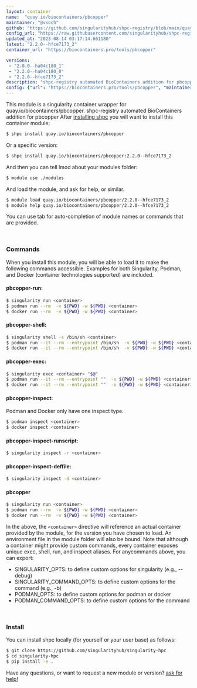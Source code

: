 ```yaml
---
layout: container
name:  "quay.io/biocontainers/pbcopper"
maintainer: "@vsoch"
github: "https://github.com/singularityhub/shpc-registry/blob/main/quay.io/biocontainers/pbcopper/container.yaml"
config_url: "https://raw.githubusercontent.com/singularityhub/shpc-registry/main/quay.io/biocontainers/pbcopper/container.yaml"
updated_at: "2023-08-14 03:17:14.661180"
latest: "2.2.0--hfce7173_2"
container_url: "https://biocontainers.pro/tools/pbcopper"

versions:
 - "2.0.0--ha04c180_1"
 - "2.2.0--ha04c180_0"
 - "2.2.0--hfce7173_2"
description: "shpc-registry automated BioContainers addition for pbcopper"
config: {"url": "https://biocontainers.pro/tools/pbcopper", "maintainer": "@vsoch", "description": "shpc-registry automated BioContainers addition for pbcopper", "latest": {"2.2.0--hfce7173_2": "sha256:4a14941e4123cd8ac1272f9a373ed5c6515e25c514e180b2448f8a22bb262494"}, "tags": {"2.0.0--ha04c180_1": "sha256:36a7dc44485e8c5103ca3528112c58d43e60c246d44e65ea270ffbfa144bee5f", "2.2.0--ha04c180_0": "sha256:f95994cca53ac39252bcd1af34d5382064eb644eb7087207bf53331a49f2962d", "2.2.0--hfce7173_2": "sha256:4a14941e4123cd8ac1272f9a373ed5c6515e25c514e180b2448f8a22bb262494"}, "docker": "quay.io/biocontainers/pbcopper"}
---
```


This module is a singularity container wrapper for quay.io/biocontainers/pbcopper.
shpc-registry automated BioContainers addition for pbcopper
After [installing shpc](#install) you will want to install this container module:


```bash
$ shpc install quay.io/biocontainers/pbcopper
```

Or a specific version:

```bash
$ shpc install quay.io/biocontainers/pbcopper:2.2.0--hfce7173_2
```

And then you can tell lmod about your modules folder:

```bash
$ module use ./modules
```

And load the module, and ask for help, or similar.

```bash
$ module load quay.io/biocontainers/pbcopper/2.2.0--hfce7173_2
$ module help quay.io/biocontainers/pbcopper/2.2.0--hfce7173_2
```

You can use tab for auto-completion of module names or commands that are provided.

<br>

### Commands

When you install this module, you will be able to load it to make the following commands accessible.
Examples for both Singularity, Podman, and Docker (container technologies supported) are included.

#### pbcopper-run:

```bash
$ singularity run <container>
$ podman run --rm  -v ${PWD} -w ${PWD} <container>
$ docker run --rm  -v ${PWD} -w ${PWD} <container>
```

#### pbcopper-shell:

```bash
$ singularity shell -s /bin/sh <container>
$ podman run --it --rm --entrypoint /bin/sh  -v ${PWD} -w ${PWD} <container>
$ docker run --it --rm --entrypoint /bin/sh  -v ${PWD} -w ${PWD} <container>
```

#### pbcopper-exec:

```bash
$ singularity exec <container> "$@"
$ podman run --it --rm --entrypoint ""  -v ${PWD} -w ${PWD} <container> "$@"
$ docker run --it --rm --entrypoint ""  -v ${PWD} -w ${PWD} <container> "$@"
```

#### pbcopper-inspect:

Podman and Docker only have one inspect type.

```bash
$ podman inspect <container>
$ docker inspect <container>
```

#### pbcopper-inspect-runscript:

```bash
$ singularity inspect -r <container>
```

#### pbcopper-inspect-deffile:

```bash
$ singularity inspect -d <container>
```



#### pbcopper

```bash
$ singularity run <container>
$ podman run --rm  -v ${PWD} -w ${PWD} <container>
$ docker run --rm  -v ${PWD} -w ${PWD} <container>
```


In the above, the `<container>` directive will reference an actual container provided
by the module, for the version you have chosen to load. An environment file in the
module folder will also be bound. Note that although a container
might provide custom commands, every container exposes unique exec, shell, run, and
inspect aliases. For anycommands above, you can export:

 - SINGULARITY_OPTS: to define custom options for singularity (e.g., --debug)
 - SINGULARITY_COMMAND_OPTS: to define custom options for the command (e.g., -b)
 - PODMAN_OPTS: to define custom options for podman or docker
 - PODMAN_COMMAND_OPTS: to define custom options for the command

<br>

### Install

You can install shpc locally (for yourself or your user base) as follows:

```bash
$ git clone https://github.com/singularityhub/singularity-hpc
$ cd singularity-hpc
$ pip install -e .
```

Have any questions, or want to request a new module or version? [ask for help!](https://github.com/singularityhub/singularity-hpc/issues)